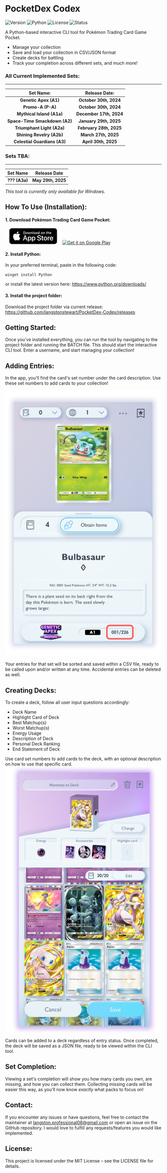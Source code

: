# PocketDex Codex
![Version](https://img.shields.io/badge/Version-1.5.4-lightgrey)  ![Python](https://img.shields.io/badge/Python-3.10%2B-lightgrey) ![License](https://img.shields.io/badge/License-MIT-lightgrey) ![Status](https://img.shields.io/badge/Status-Active-lightgrey)

A Python-based interactive CLI tool for Pokémon Trading Card Game Pocket.

- Manage your collection
- Save and load your collection in CSV/JSON format
- Create decks for battling
- Track your completion across different sets, and much more!

### All Current Implemented Sets:
---
| **Set Name:**                         | **Release Date:**                    |
|:------------------------------------:|:------------------------------------:
| **Genetic Apex (A1)**                | **October 30th, 2024**              |
| **Promo-A (P-A)**                    | **October 30th, 2024**                |
| **Mythical Island (A1a)**            | **December 17th, 2024**             |
| **Space-Time Smackdown (A2)**        | **January 29th, 2025**              |
| **Triumphant Light (A2a)**           | **February 28th, 2025**             |
| **Shining Revelry (A2b)**            | **March 27th, 2025**     
| **Celestial Guardians (A3)**            | **April 30th, 2025**   

### Sets TBA:
---
| **Set Name**                         | **Release Date**                    |
|:------------------------------------:|:------------------------------------:
| **??? (A3a)**                | **May 29th, 2025**              |

*This tool is currently only available for Windows.*

## How To Use (Installation):

#### 1. Download Pokémon Trading Card Game Pocket:
[![Download on the App Store](https://raw.githubusercontent.com/langstonstewart/PocketDex-Codex/refs/heads/main/images/app-store-badge-en.webp)](https://apps.apple.com/app/id6479970832) [![Get it on Google Play](https://upload.wikimedia.org/wikipedia/commons/7/78/Google_Play_Store_badge_EN.svg)](https://play.google.com/store/apps/details?id=jp.pokemon.pokemontcgp)


#### 2. Install Python:
 In your preferred terminal, paste in the following code:

````
winget install Python
````
or install the latest version here:
https://www.python.org/downloads/

#### 3. Install the project folder:
Download the project folder via current release:
https://github.com/langstonstewart/PocketDex-Codex/releases

## Getting Started:

Once you’ve installed everything, you can run the tool by navigating to the project folder and running the BATCH file.
This should start the interactive CLI tool. 
Enter a username, and start managing your collection!

## Adding Entries:
In the app, you'll find the card's set number under the card description. 
Use these set numbers to add cards to your collection!

![card_img](https://raw.githubusercontent.com/langstonstewart/PocketDex-Codex/refs/heads/main/images/card_img.png)

Your entries for that set will be sorted and saved within a CSV file, ready to be called upon and/or written at any time.
Accidental entries can be deleted as well.

## Creating Decks:
To create a deck, follow all user input questions accordingly:
- Deck Name
- Highlight Card of Deck
- Best Matchup(s)
- Worst Matchup(s)
- Energy Usage
- Description of Deck
- Personal Deck Ranking
- End Statement of Deck

Use card set numbers to add cards to the deck, with an optional description on how to use that specific card.
![deck_img](https://raw.githubusercontent.com/langstonstewart/PocketDex-Codex/refs/heads/main/images/deck_img.png)

Cards can be added to a deck regardless of entry status.
Once completed, the deck will be saved as a JSON file, ready to be viewed within the CLI tool.

## Set Completion:
Viewing a set's completion will show you how many cards you own, are missing, and how you can collect them.
Collecting missing cards will be easier this way, as you'll now know *exactly* what packs to focus on!

## Contact:

If you encounter any issues or have questions, feel free to contact the maintainer at langston.professional08@gmail.com or open an issue on the GitHub repository.
I would love to fulfill any requests/features you would like implemented.

## License:

This project is licensed under the MIT License – see the LICENSE file for details.
